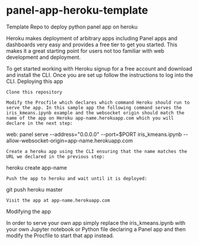 # panel-app-heroku-template
Template Repo to deploy python panel app on heroku

Heroku makes deployment of arbitrary apps including Panel apps and dashboards very easy and provides a free tier to get you started. This makes it a great starting point for users not too familiar with web development and deployment.

To get started working with Heroku signup for a free account and download and install the CLI. Once you are set up follow the instructions to log into the CLI.
Deploying this app

    Clone this repository

    Modify the Procfile which declares which command Heroku should run to serve the app. In this sample app the following command serves the iris_kmeans.ipynb example and the websocket origin should match the name of the app on Heroku app-name.herokuapp.com which you will declare in the next step:

web: panel serve --address="0.0.0.0" --port=$PORT iris_kmeans.ipynb --allow-websocket-origin=app-name.herokuapp.com

    Create a heroku app using the CLI ensuring that the name matches the URL we declared in the previous step:

heroku create app-name

    Push the app to heroku and wait until it is deployed:

git push heroku master

    Visit the app at app-name.herokuapp.com

Modifying the app

In order to serve your own app simply replace the iris_kmeans.ipynb with your own Jupyter notebook or Python file declaring a Panel app and then modify the Procfile to start that app instead.
